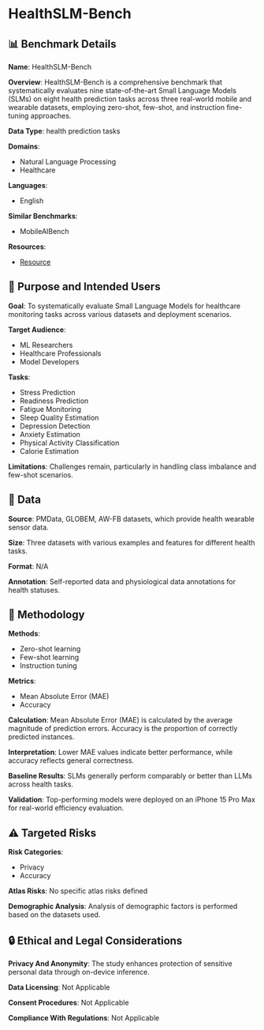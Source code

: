 # HealthSLM-Bench

## 📊 Benchmark Details

**Name**: HealthSLM-Bench

**Overview**: HealthSLM-Bench is a comprehensive benchmark that systematically evaluates nine state-of-the-art Small Language Models (SLMs) on eight health prediction tasks across three real-world mobile and wearable datasets, employing zero-shot, few-shot, and instruction fine-tuning approaches.

**Data Type**: health prediction tasks

**Domains**:
- Natural Language Processing
- Healthcare

**Languages**:
- English

**Similar Benchmarks**:
- MobileAIBench

**Resources**:
- [Resource](https://arxiv.org/abs/2509.07260)

## 🎯 Purpose and Intended Users

**Goal**: To systematically evaluate Small Language Models for healthcare monitoring tasks across various datasets and deployment scenarios.

**Target Audience**:
- ML Researchers
- Healthcare Professionals
- Model Developers

**Tasks**:
- Stress Prediction
- Readiness Prediction
- Fatigue Monitoring
- Sleep Quality Estimation
- Depression Detection
- Anxiety Estimation
- Physical Activity Classification
- Calorie Estimation

**Limitations**: Challenges remain, particularly in handling class imbalance and few-shot scenarios.

## 💾 Data

**Source**: PMData, GLOBEM, AW-FB datasets, which provide health wearable sensor data.

**Size**: Three datasets with various examples and features for different health tasks.

**Format**: N/A

**Annotation**: Self-reported data and physiological data annotations for health statuses.

## 🔬 Methodology

**Methods**:
- Zero-shot learning
- Few-shot learning
- Instruction tuning

**Metrics**:
- Mean Absolute Error (MAE)
- Accuracy

**Calculation**: Mean Absolute Error (MAE) is calculated by the average magnitude of prediction errors. Accuracy is the proportion of correctly predicted instances.

**Interpretation**: Lower MAE values indicate better performance, while accuracy reflects general correctness.

**Baseline Results**: SLMs generally perform comparably or better than LLMs across health tasks.

**Validation**: Top-performing models were deployed on an iPhone 15 Pro Max for real-world efficiency evaluation.

## ⚠️ Targeted Risks

**Risk Categories**:
- Privacy
- Accuracy

**Atlas Risks**:
No specific atlas risks defined

**Demographic Analysis**: Analysis of demographic factors is performed based on the datasets used.

## 🔒 Ethical and Legal Considerations

**Privacy And Anonymity**: The study enhances protection of sensitive personal data through on-device inference.

**Data Licensing**: Not Applicable

**Consent Procedures**: Not Applicable

**Compliance With Regulations**: Not Applicable
